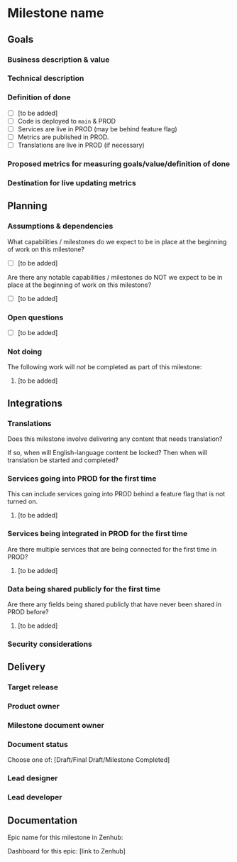 # Milestone name

## Goals

### Business description & value

### Technical description

### Definition of done

- [ ] [to be added]
- [ ] Code is deployed to `main` & PROD
- [ ] Services are live in PROD (may be behind feature flag)
- [ ] Metrics are published in PROD.
- [ ] Translations are live in PROD (if necessary)

### Proposed metrics for measuring goals/value/definition of done

### Destination for live updating metrics

## Planning

### Assumptions & dependencies

What capabilities / milestones do we expect to be in place at the beginning of work
on this milestone?

- [ ] [to be added]

Are there any notable capabilities / milestones do NOT we expect to be in place at the
beginning of work on this milestone?

- [ ] [to be added]

### Open questions

- [ ] [to be added]

### Not doing

The following work will *not* be completed as part of this milestone:

1. [to be added]

## Integrations

### Translations

Does this milestone involve delivering any content that needs translation?

If so, when will English-language content be locked? Then when will translation be
started and completed?

### Services going into PROD for the first time

This can include services going into PROD behind a feature flag that is not turned on.

1. [to be added]

### Services being integrated in PROD for the first time

Are there multiple services that are being connected for the first time in PROD?

1. [to be added]

### Data being shared publicly for the first time

Are there any fields being shared publicly that have never been shared in PROD before?

1. [to be added]

### Security considerations

## Delivery

### Target release

### Product owner

### Milestone document owner

### Document status

Choose one of: [Draft/Final Draft/Milestone Completed]

### Lead designer

### Lead developer

## Documentation

Epic name for this milestone in Zenhub:

Dashboard for this epic: [link to Zenhub]
